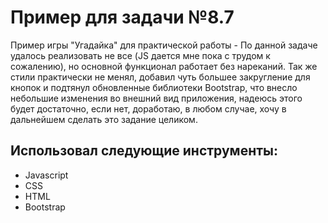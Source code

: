# Пример для задачи №8.7

Пример игры "Угадайка" для практической работы - По данной задаче удалось реализовать не все (JS дается мне пока с трудом к сожалению), но основной функционал работает без нареканий. Так же стили практически не менял, добавил чуть большее закругление для кнопок и подтянул обновленные библиотеки Bootstrap, что внесло небольшие изменения во внешний вид приложения, надеюсь этого будет достаточно, если нет, доработаю, в любом случае, хочу в дальнейшем сделать это задание целиком.

## Использовал следующие инструменты:

* Javascript
* CSS
* HTML
* Bootstrap
